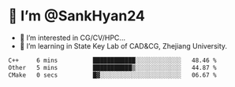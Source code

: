 # 👋 I’m @SankHyan24

- 👀 I’m interested in CG/CV/HPC...
- 🌱 I’m learning in State Key Lab of CAD&CG, Zhejiang University.

<!---
SankHyan24/SankHyan24 is a ✨ special ✨ repository because its `README.md` (this file) appears on your GitHub profile.
You can click the Preview link to take a look at your changes.
--->
<!--START_SECTION:waka-->

```txt
C++     6 mins          ████████████░░░░░░░░░░░░░   48.46 %
Other   5 mins          ███████████▒░░░░░░░░░░░░░   44.87 %
CMake   0 secs          █▓░░░░░░░░░░░░░░░░░░░░░░░   06.67 %
```

<!--END_SECTION:waka-->
